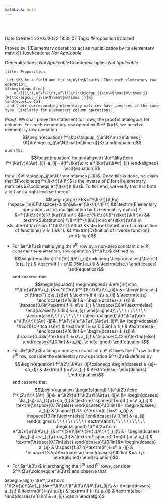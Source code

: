 ```yaml
---
mathLink: auto
---
```


<br />
<br />

Date Created: 23/03/2022 18:38:07
Tags: #Proposition #Closed 

Proved by: [[Elementary operations act as multiplication by its elementary matrix]]
Justifications: _Not Applicable_

Generalizations: _Not Applicable_
Counterexamples: _Not Applicable_

``` ad-Proposition
title: Proposition.

_Let $K$ be a field and fix $m,n\in\N^\ast$. Then each elementary row operation_
$$\begin{equation}
    e^\l(1\r),e^\l(2\r),e^\l(3\r):\bigcup_{j\in\N}\mat{m\times j}{K}\to\bigcup_{j\in\N}\mat{m\times j}{K}
\end{equation}$$
_and their corresponding elementary matrices have inverses of the same type. Similarly for elementary column operations._

```

_Proof_. We shall prove the statement for rows; the proof is analogous for columns. For each elementary row operation $e^\l(k\r)$, we need an elementary row operation
$$\begin{equation}
    f^\l(k\r):\bigcup_{j\in\N}\mat{m\times j}{K}\to\bigcup_{j\in\N}\mat{m\times j}{K}
\end{equation}$$
such that
$$\begin{equation}
    \begin{aligned}
        \l(e^\l(k\r)\circ f^\l(k\r)\r)\l(A\r)_{ij}=a_{ij}=\l(f^\l(k\r)\circ e^\l(k\r)\r)\l(A\r)_{ij}
    \end{aligned}
\end{equation}$$
for all $A\in\bigcup_{j\in\N}\mat{m\times j}{K}$. Once this is done, we claim that $F\coloneqq f^{\l(k\r)}\l(I\r)$ is the inverse of $E$ for all elementary matrices $E\coloneqq e^{\l(k\r)}\l(I\r)$. To this end, we verify that it is both a left and a right inverse thereof.
$$\begin{align}
    FE&=f^{\l(k\r)}\l(E\r) \hspace{1in}EF\hspace{-0.4in}&&=e^{\l(k\r)}\l(F\r) && \textrm{Elementary operations act as multiplication by its elementary matrix} \\
    &=f^{\l(k\r)}\l(e^{\l(k\r)}\l(I\r)\r) &&=e^{\l(k\r)}\l(f^{\l(k\r)}\l(I\r)\r) && \textrm{Substitution} \\
    &=\l(f^{\l(k\r)}\circ e^{\l(k\r)}\r)\l(I\r) &&=\l(e^{\l(k\r)}\circ f^{\l(k\r)}\r)\l(I\r) && \textrm{Definition of composition of functions} \\
    &=I &&=I. && \textrm{Definition of inverse function}
\end{align}$$

* For $e^\l(1\r)$ multiplying the $s^\textrm{th}$ row by a non-zero constant $c\in K$, consider the elementary row operation $f^\l(1\r)$ defined by
$$\begin{equation}
    f^\l(1\r)\l(A\r)_{ij}\coloneqq
        \begin{dcases}
            \frac{1}{c}a_{sj} & \textrm{if }i=s\\[0.05in]
            a_{ij} & \textrm{else.}
        \end{dcases}
\end{equation}$$
and observe that
$$\begin{equation}
    \begin{aligned}
        \l(e^\l(1\r)\circ f^\l(1\r)\r)\l(A\r)_{ij}&=e^\l(1\r)\l(f^\l(1\r)\l(A\r)\r)_{ij}\\
        &=
            \begin{dcases}
                c\l(\frac{1}{c}a_{sj}\r) & \textrm{if }i=s\\
                a_{ij} & \textrm{else}
            \end{dcases}\\[0.1in]
        &=
            \begin{dcases}
                a_{sj} & \hspace{0.6in}\textrm{if }i=s\\
                a_{ij} & \hspace{0.6in}\textrm{else}
            \end{dcases}\\[0.1in]
        &=a_{ij}
    \end{aligned}\ \ \ \ \ \ \ \ \ \ \ \ \textrm{and}\ \ \ \ \ \ \ \ \ \ \ \ 
    \begin{aligned}
        \l(f^\l(1\r)\circ e^\l(1\r)\r)\l(A\r)_{ij}&=f^\l(1\r)\l(e^\l(1\r)\l(A\r)\r)_{ij}\\
        &=
            \begin{dcases}
                \frac{1}{c}\l(ca_{sj}\r) & \textrm{if }i=s\\[0.05in]
                a_{ij} & \textrm{else}
            \end{dcases}\\[0.1in]
        &=
            \begin{dcases}
                a_{sj} & \hspace{0.43in}\textrm{if }i=s\\
                a_{ij} & \hspace{0.43in}\textrm{else}
            \end{dcases}\\[0.1in]
        &=a_{ij}.
    \end{aligned}
\end{equation}$$
* For $e^\l(2\r)$ adding a non-zero constant $c\in K$ times the $t^\textrm{th}$ row to the $s^\textrm{th}$ row, consider the elementary row operation $f^\l(2\r)$ defined by
$$\begin{equation}
    f^\l(2\r)\l(A\r)_{ij}\coloneqq
        \begin{dcases}
            a_{sj}-ca_{tj} & \textrm{if }i=s\\
            a_{ij} & \textrm{else.}
        \end{dcases}
\end{equation}$$
and observe that
$$\begin{equation}
    \begin{aligned}
        \l(e^\l(2\r)\circ f^\l(2\r)\r)\l(A\r)_{ij}&=e^\l(2\r)\l(f^\l(2\r)\l(A\r)\r)_{ij}\\
        &=
            \begin{dcases}
                \l(a_{sj}-ca_{tj}\r)+ca_{tj} & \textrm{\hspace{0.17in}if }i=s\\
                a_{ij} & \textrm{\hspace{0.17in}else}
            \end{dcases}\\[0.1in]
        &=
            \begin{dcases}
                a_{sj} & \hspace{1.37in}\textrm{if }i=s\\
                a_{ij} & \hspace{1.37in}\textrm{else}
            \end{dcases}\\[0.1in]
        &=a_{ij}
    \end{aligned}\ \ \ \ \ \ \ \ \ \ \ \ \textrm{and}\ \ \ \ \ \ \ \ \ \ \ \ 
    \begin{aligned}
        \l(f^\l(2\r)\circ e^\l(2\r)\r)\l(A\r)_{ij}&=f^\l(2\r)\l(e^\l(2\r)\l(A\r)\r)_{ij}\\
        &=
            \begin{dcases}
                \l(a_{sj}+ca_{tj}\r)-ca_{tj} & \textrm{\hspace{0.17in}if }i=s\\
                a_{ij} & \textrm{\hspace{0.17in}else}
            \end{dcases}\\[0.1in]
        &=
            \begin{dcases}
                a_{sj} & \hspace{1.37in}\textrm{if }i=s\\
                a_{ij} & \hspace{1.37in}\textrm{else}
            \end{dcases}\\[0.1in]
        &=a_{ij}.
    \end{aligned}
\end{equation}$$
* For $e^\l(3\r)$ interchanging the $s^\textrm{th}$ and $t^\textrm{th}$ rows, consider $f^\l(3\r)\coloneqq e^\l(3\r)$ and observe that

$\begin{align}
    \l(e^\l(3\r)\circ f^\l(3\r)\r)\l(A\r)_{ij}&=e^\l(3\r)\l(f^\l(3\r)\l(A\r)\r)_{ij}\\
    &=
        \begin{dcases}
            a_{sj} & \textrm{if }i=s\\
            a_{tj} & \textrm{if }i=t\\
            a_{ij} & \textrm{else}
        \end{dcases}\\[0.1in]
    &=a_{ij}.\qedin
\end{align}$
